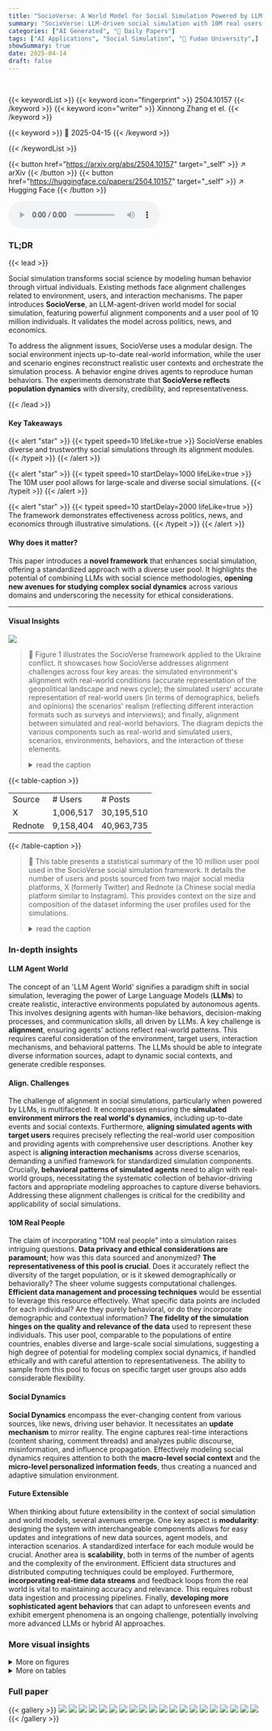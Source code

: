 ```yaml
---
title: "SocioVerse: A World Model for Social Simulation Powered by LLM Agents and A Pool of 10 Million Real-World Users"
summary: "SocioVerse: LLM-driven social simulation with 10M real users, addresses alignment issues for diverse, credible dynamics."
categories: ["AI Generated", "🤗 Daily Papers"]
tags: ["AI Applications", "Social Simulation", "🏢 Fudan University",]
showSummary: true
date: 2025-04-14
draft: false
---
```


<br>

{{< keywordList >}}
{{< keyword icon="fingerprint" >}} 2504.10157 {{< /keyword >}}
{{< keyword icon="writer" >}} Xinnong Zhang et el. {{< /keyword >}}
 
{{< keyword >}} 🤗 2025-04-15 {{< /keyword >}}
 
{{< /keywordList >}}

{{< button href="https://arxiv.org/abs/2504.10157" target="_self" >}}
↗ arXiv
{{< /button >}}
{{< button href="https://huggingface.co/papers/2504.10157" target="_self" >}}
↗ Hugging Face
{{< /button >}}



<audio controls>
    <source src="https://ai-paper-reviewer.com/2504.10157/podcast.wav" type="audio/wav">
    Your browser does not support the audio element.
</audio>


### TL;DR


{{< lead >}}

Social simulation transforms social science by modeling human behavior through virtual individuals. Existing methods face alignment challenges related to environment, users, and interaction mechanisms. The paper introduces **SocioVerse**, an LLM-agent-driven world model for social simulation, featuring powerful alignment components and a user pool of 10 million individuals. It validates the model across politics, news, and economics.



To address the alignment issues, SocioVerse uses a modular design. The social environment injects up-to-date real-world information, while the user and scenario engines reconstruct realistic user contexts and orchestrate the simulation process. A behavior engine drives agents to reproduce human behaviors. The experiments demonstrate that **SocioVerse reflects population dynamics** with diversity, credibility, and representativeness.

{{< /lead >}}


#### Key Takeaways

{{< alert "star" >}}
{{< typeit speed=10 lifeLike=true >}} SocioVerse enables diverse and trustworthy social simulations through its alignment modules. {{< /typeit >}}
{{< /alert >}}

{{< alert "star" >}}
{{< typeit speed=10 startDelay=1000 lifeLike=true >}} The 10M user pool allows for large-scale and diverse social simulations. {{< /typeit >}}
{{< /alert >}}

{{< alert "star" >}}
{{< typeit speed=10 startDelay=2000 lifeLike=true >}} The framework demonstrates effectiveness across politics, news, and economics through illustrative simulations. {{< /typeit >}}
{{< /alert >}}

#### Why does it matter?
This paper introduces a **novel framework** that enhances social simulation, offering a standardized approach with a diverse user pool. It highlights the potential of combining LLMs with social science methodologies, **opening new avenues for studying complex social dynamics** across various domains and underscoring the necessity for ethical considerations.

------
#### Visual Insights



![](https://arxiv.org/html/2504.10157/x1.png)

> 🔼 Figure 1 illustrates the SocioVerse framework applied to the Ukraine conflict.  It showcases how SocioVerse addresses alignment challenges across four key areas: the simulated environment's alignment with real-world conditions (accurate representation of the geopolitical landscape and news cycle); the simulated users' accurate representation of real-world users (in terms of demographics, beliefs and opinions) the scenarios' realism (reflecting different interaction formats such as surveys and interviews); and finally, alignment between simulated and real-world behaviors. The diagram depicts the various components such as real-world and simulated users, scenarios, environments, behaviors, and the interaction of these elements.
> <details>
> <summary>read the caption</summary>
> Figure 1: An illustration of the SocioVerse in the case of Ukraine issue. The alignment challenges are well handled regarding environment, user, scenario, and behavior.
> </details>





{{< table-caption >}}
<table class="ltx_tabular ltx_align_middle" id="S2.T1.2.1">
<tr class="ltx_tr" id="S2.T1.2.1.1">
<td class="ltx_td ltx_align_left ltx_border_tt" id="S2.T1.2.1.1.1">Source</td>
<td class="ltx_td ltx_align_center ltx_border_tt" id="S2.T1.2.1.1.2"># Users</td>
<td class="ltx_td ltx_nopad_r ltx_align_center ltx_border_tt" id="S2.T1.2.1.1.3"># Posts</td>
</tr>
<tr class="ltx_tr" id="S2.T1.2.1.2">
<td class="ltx_td ltx_align_left ltx_border_t" id="S2.T1.2.1.2.1">X</td>
<td class="ltx_td ltx_align_center ltx_border_t" id="S2.T1.2.1.2.2">1,006,517</td>
<td class="ltx_td ltx_nopad_r ltx_align_center ltx_border_t" id="S2.T1.2.1.2.3">30,195,510</td>
</tr>
<tr class="ltx_tr" id="S2.T1.2.1.3">
<td class="ltx_td ltx_align_left ltx_border_bb" id="S2.T1.2.1.3.1">Rednote</td>
<td class="ltx_td ltx_align_center ltx_border_bb" id="S2.T1.2.1.3.2">9,158,404</td>
<td class="ltx_td ltx_nopad_r ltx_align_center ltx_border_bb" id="S2.T1.2.1.3.3">40,963,735</td>
</tr>
</table>{{< /table-caption >}}

> 🔼 This table presents a statistical summary of the 10 million user pool used in the SocioVerse social simulation framework. It details the number of users and posts sourced from two major social media platforms, X (formerly Twitter) and Rednote (a Chinese social media platform similar to Instagram).  This provides context on the size and composition of the dataset informing the user profiles used for the simulations.
> <details>
> <summary>read the caption</summary>
> Table 1: Statistical summary of the 10M user pool.
> </details>





### In-depth insights


#### LLM Agent World
The concept of an 'LLM Agent World' signifies a paradigm shift in social simulation, leveraging the power of Large Language Models (**LLMs**) to create realistic, interactive environments populated by autonomous agents. This involves designing agents with human-like behaviors, decision-making processes, and communication skills, all driven by LLMs. A key challenge is **alignment**, ensuring agents' actions reflect real-world patterns. This requires careful consideration of the environment, target users, interaction mechanisms, and behavioral patterns. The LLMs should be able to integrate diverse information sources, adapt to dynamic social contexts, and generate credible responses.

#### Align. Challenges
The challenge of alignment in social simulations, particularly when powered by LLMs, is multifaceted. It encompasses ensuring the **simulated environment mirrors the real world's dynamics**, including up-to-date events and social contexts. Furthermore, **aligning simulated agents with target users** requires precisely reflecting the real-world user composition and providing agents with comprehensive user descriptions.  Another key aspect is **aligning interaction mechanisms** across diverse scenarios, demanding a unified framework for standardized simulation components. Crucially, **behavioral patterns of simulated agents** need to align with real-world groups, necessitating the systematic collection of behavior-driving factors and appropriate modeling approaches to capture diverse behaviors. Addressing these alignment challenges is critical for the credibility and applicability of social simulations.

#### 10M Real People
The claim of incorporating "10M real people" into a simulation raises intriguing questions. **Data privacy and ethical considerations are paramount**; how was this data sourced and anonymized? **The representativeness of this pool is crucial**. Does it accurately reflect the diversity of the target population, or is it skewed demographically or behaviorally? The sheer volume suggests computational challenges. **Efficient data management and processing techniques** would be essential to leverage this resource effectively. What specific data points are included for each individual? Are they purely behavioral, or do they incorporate demographic and contextual information? **The fidelity of the simulation hinges on the quality and relevance of the data** used to represent these individuals. This user pool, comparable to the populations of entire countries, enables diverse and large-scale social simulations, suggesting a high degree of potential for modeling complex social dynamics, if handled ethically and with careful attention to representativeness. The ability to sample from this pool to focus on specific target user groups also adds considerable flexibility.

#### Social Dynamics
**Social Dynamics** encompass the ever-changing content from various sources, like news, driving user behavior. It necessitates an **update mechanism** to mirror reality. The engine captures real-time interactions (content sharing, comment threads) and analyzes public discourse, misinformation, and influence propagation. Effectively modeling social dynamics requires attention to both the **macro-level social context** and the **micro-level personalized information feeds**, thus creating a nuanced and adaptive simulation environment.

#### Future Extensible
When thinking about future extensibility in the context of social simulation and world models, several avenues emerge. One key aspect is **modularity**: designing the system with interchangeable components allows for easy updates and integrations of new data sources, agent models, and interaction scenarios. A standardized interface for each module would be crucial. Another area is **scalability**, both in terms of the number of agents and the complexity of the environment. Efficient data structures and distributed computing techniques could be employed. Furthermore, **incorporating real-time data streams** and feedback loops from the real world is vital to maintaining accuracy and relevance. This requires robust data ingestion and processing pipelines. Finally, **developing more sophisticated agent behaviors** that can adapt to unforeseen events and exhibit emergent phenomena is an ongoing challenge, potentially involving more advanced LLMs or hybrid AI approaches.


### More visual insights

<details>
<summary>More on figures
</summary>


![](https://arxiv.org/html/2504.10157/x2.png)

> 🔼 The SocioVerse framework consists of four key components: the Social Environment, the User Engine, the Scenario Engine, and the Behavior Engine.  The Social Environment module provides real-time updates from various sources (e.g., news, social media) to keep the simulation context current. The User Engine creates simulated users based on a large pool of 10 million real-world user profiles. The Scenario Engine designs and manages different simulation settings (questionnaires, interviews, social media interactions) to capture diverse scenarios. The Behavior Engine leverages LLMs to generate user behaviors according to the situation, user characteristics, and the broader social environment. A query is submitted to the system, which then uses all four components to generate realistic simulation results.
> <details>
> <summary>read the caption</summary>
> Figure 2: An illustration of SocioVerse framework invovling 4 powerful parts. The social environment provides an updated context for the simulation. During the simulation, the behavior engine takes the simulation setting, user profiles, and social information from the scenario engine, user engine, and social environment, respectively, and generates the results according to the query.
> </details>



![](https://arxiv.org/html/2504.10157/x3.png)

> 🔼 Figure 3 illustrates three distinct applications of the SocioVerse framework across diverse domains. Panel (a) depicts a presidential election prediction, focusing on how SocioVerse simulates voter behavior and predicts election outcomes based on various demographic, geographic, and socio-political factors.  Panel (b) shows the breaking news feedback analysis, where SocioVerse models the public's reactions and opinions towards a significant news event (like the release of ChatGPT) using agents with diverse profiles and exposure to different information sources. The simulation then assesses the accuracy of public sentiment prediction. Finally, panel (c) illustrates the national economic survey, demonstrating SocioVerse's ability to simulate economic patterns and behaviors at a national scale, allowing for economic forecasting and analysis based on income and expenditure data from the surveyed population.
> <details>
> <summary>read the caption</summary>
> Figure 3: Illustration of three scenarios representing (a) presidential election prediction, (b) breaking news feedback, and (c) national economic survey.
> </details>



![](https://arxiv.org/html/2504.10157/x4.png)

> 🔼 Figure 4 presents a comparison of simulated user responses against real-world responses to a survey on public opinion regarding the release of ChatGPT. The radar chart visualizes the average responses across six dimensions: Public Cognition (PC), Perceived Risks (PR), Perceived Benefits (PB), Trust (TR), Fairness (FA), and Public Acceptance (PA). Each dimension is measured using a Likert scale ranging from 1 (totally disagree) to 5 (totally agree). The figure allows for a direct visual comparison of the simulated results and the ground truth data for each model, highlighting areas of agreement and disagreement. This analysis provides insights into the models' ability to accurately capture and reflect real-world public sentiment toward the release of a new technology. 
> <details>
> <summary>read the caption</summary>
> Figure 4: An illustration of the performances of the breaking news feedback simulation, where PC, PR, PB, TR, FA, and PA denote six dimensions from the Likert scale (see §3.2 questionnaire design), with 1-point standing for totally disagree and 5-point for totally agree.
> </details>



![](https://arxiv.org/html/2504.10157/x5.png)

> 🔼 Figure 5 presents a comparison of demographic distributions between two user pools: one sourced from Twitter (X) and the other from Xiaohongshu (Rednote).  The visualization likely uses bar charts or stacked bar charts to show the proportion of users within each demographic category (e.g., age, gender, income level) for both platforms. This comparison is valuable for understanding the differences in user characteristics across the two social media platforms and the implications of using these data for social simulation research.  The varying proportions within demographic categories highlight the diversity within each platform's user base and underscore the need for the SocioVerse framework's ability to handle and represent this diversity when generating social simulations.
> <details>
> <summary>read the caption</summary>
> Figure 5: Demographic distribution on X and Rednote user pool.
> </details>



</details>




<details>
<summary>More on tables
</summary>


{{< table-caption >}}
<table class="ltx_tabular ltx_align_middle" id="S4.T2.2.1">
<tr class="ltx_tr" id="S4.T2.2.1.1">
<td class="ltx_td ltx_align_left ltx_border_tt" id="S4.T2.2.1.1.1" style="padding-top:1pt;padding-bottom:1pt;">Scenario</td>
<td class="ltx_td ltx_align_center ltx_border_tt" id="S4.T2.2.1.1.2" style="padding-top:1pt;padding-bottom:1pt;"># Agents</td>
<td class="ltx_td ltx_align_center ltx_border_tt" id="S4.T2.2.1.1.3" style="padding-top:1pt;padding-bottom:1pt;"># Demographics</td>
<td class="ltx_td ltx_align_center ltx_border_tt" id="S4.T2.2.1.1.4" style="padding-top:1pt;padding-bottom:1pt;">Type</td>
<td class="ltx_td ltx_align_center ltx_border_tt" id="S4.T2.2.1.1.5" style="padding-top:1pt;padding-bottom:1pt;">Sampling</td>
<td class="ltx_td ltx_align_center ltx_border_tt" id="S4.T2.2.1.1.6" style="padding-top:1pt;padding-bottom:1pt;">Source</td>
<td class="ltx_td ltx_align_center ltx_border_tt" id="S4.T2.2.1.1.7" style="padding-top:1pt;padding-bottom:1pt;">Language</td>
<td class="ltx_td ltx_align_center ltx_border_tt" id="S4.T2.2.1.1.8" style="padding-top:1pt;padding-bottom:1pt;"># Questions</td>
<td class="ltx_td ltx_nopad_r ltx_align_center ltx_border_tt" id="S4.T2.2.1.1.9" style="padding-top:1pt;padding-bottom:1pt;">Ground truth</td>
</tr>
<tr class="ltx_tr" id="S4.T2.2.1.2">
<td class="ltx_td ltx_align_left ltx_border_t" id="S4.T2.2.1.2.1" style="padding-top:1pt;padding-bottom:1pt;">PresElectPredict</td>
<td class="ltx_td ltx_align_center ltx_border_t" id="S4.T2.2.1.2.2" style="padding-top:1pt;padding-bottom:1pt;">33,1836</td>
<td class="ltx_td ltx_align_center ltx_border_t" id="S4.T2.2.1.2.3" style="padding-top:1pt;padding-bottom:1pt;">12</td>
<td class="ltx_td ltx_align_center ltx_border_t" id="S4.T2.2.1.2.4" style="padding-top:1pt;padding-bottom:1pt;">label</td>
<td class="ltx_td ltx_align_center ltx_border_t" id="S4.T2.2.1.2.5" style="padding-top:1pt;padding-bottom:1pt;">IPF</td>
<td class="ltx_td ltx_align_center ltx_border_t" id="S4.T2.2.1.2.6" style="padding-top:1pt;padding-bottom:1pt;">X</td>
<td class="ltx_td ltx_align_center ltx_border_t" id="S4.T2.2.1.2.7" style="padding-top:1pt;padding-bottom:1pt;">EN</td>
<td class="ltx_td ltx_align_center ltx_border_t" id="S4.T2.2.1.2.8" style="padding-top:1pt;padding-bottom:1pt;">49</td>
<td class="ltx_td ltx_nopad_r ltx_align_center ltx_border_t" id="S4.T2.2.1.2.9" style="padding-top:1pt;padding-bottom:1pt;">real world</td>
</tr>
<tr class="ltx_tr" id="S4.T2.2.1.3">
<td class="ltx_td ltx_align_left" id="S4.T2.2.1.3.1" style="padding-top:1pt;padding-bottom:1pt;">BreakNewsFeed</td>
<td class="ltx_td ltx_align_center" id="S4.T2.2.1.3.2" style="padding-top:1pt;padding-bottom:1pt;">20,000</td>
<td class="ltx_td ltx_align_center" id="S4.T2.2.1.3.3" style="padding-top:1pt;padding-bottom:1pt;">7</td>
<td class="ltx_td ltx_align_center" id="S4.T2.2.1.3.4" style="padding-top:1pt;padding-bottom:1pt;">label</td>
<td class="ltx_td ltx_align_center" id="S4.T2.2.1.3.5" style="padding-top:1pt;padding-bottom:1pt;">IDS</td>
<td class="ltx_td ltx_align_center" id="S4.T2.2.1.3.6" style="padding-top:1pt;padding-bottom:1pt;">rednote</td>
<td class="ltx_td ltx_align_center" id="S4.T2.2.1.3.7" style="padding-top:1pt;padding-bottom:1pt;">ZH</td>
<td class="ltx_td ltx_align_center" id="S4.T2.2.1.3.8" style="padding-top:1pt;padding-bottom:1pt;">18</td>
<td class="ltx_td ltx_nopad_r ltx_align_center" id="S4.T2.2.1.3.9" style="padding-top:1pt;padding-bottom:1pt;">calculated</td>
</tr>
<tr class="ltx_tr" id="S4.T2.2.1.4">
<td class="ltx_td ltx_align_left ltx_border_bb" id="S4.T2.2.1.4.1" style="padding-top:1pt;padding-bottom:1pt;">NatEconSurvey</td>
<td class="ltx_td ltx_align_center ltx_border_bb" id="S4.T2.2.1.4.2" style="padding-top:1pt;padding-bottom:1pt;">16,000</td>
<td class="ltx_td ltx_align_center ltx_border_bb" id="S4.T2.2.1.4.3" style="padding-top:1pt;padding-bottom:1pt;">9</td>
<td class="ltx_td ltx_align_center ltx_border_bb" id="S4.T2.2.1.4.4" style="padding-top:1pt;padding-bottom:1pt;">label+number</td>
<td class="ltx_td ltx_align_center ltx_border_bb" id="S4.T2.2.1.4.5" style="padding-top:1pt;padding-bottom:1pt;">IDS</td>
<td class="ltx_td ltx_align_center ltx_border_bb" id="S4.T2.2.1.4.6" style="padding-top:1pt;padding-bottom:1pt;">rednote</td>
<td class="ltx_td ltx_align_center ltx_border_bb" id="S4.T2.2.1.4.7" style="padding-top:1pt;padding-bottom:1pt;">ZH</td>
<td class="ltx_td ltx_align_center ltx_border_bb" id="S4.T2.2.1.4.8" style="padding-top:1pt;padding-bottom:1pt;">17</td>
<td class="ltx_td ltx_nopad_r ltx_align_center ltx_border_bb" id="S4.T2.2.1.4.9" style="padding-top:1pt;padding-bottom:1pt;">real world</td>
</tr>
</table>{{< /table-caption >}}
> 🔼 Table 2 details the experimental setup for three social simulation scenarios: Presidential Election Prediction, Breaking News Feedback, and National Economic Survey.  For each scenario, the table shows the number of agents used in the simulation, the number of demographic attributes considered, the type of sampling method employed (either Iterative Proportional Fitting (IPF) or Identical Distribution Sampling (IDS)), the data source used for the user pool, the language of the questions, the total number of questions, and the ground truth method used for comparison.
> <details>
> <summary>read the caption</summary>
> Table 2: Detail settings of three simulation scenarios, where PresElectPredict, BreakNewsFeed, and NatEconSurvey denote three simulations mentioned in the paper, respectively. IPF and IDS denote iterative proportional fitting and identical distribution sampling, see Appendix C.
> </details>

{{< table-caption >}}
<table class="ltx_tabular ltx_align_middle" id="S4.T3.10.10">
<tr class="ltx_tr" id="S4.T3.10.10.11">
<td class="ltx_td ltx_align_left ltx_border_tt" id="S4.T3.10.10.11.1" rowspan="3" style="padding-top:1pt;padding-bottom:1pt;"><span class="ltx_text ltx_font_bold" id="S4.T3.10.10.11.1.1">Model</span></td>
<td class="ltx_td ltx_align_center ltx_border_tt" colspan="4" id="S4.T3.10.10.11.2" style="padding-top:1pt;padding-bottom:1pt;"><span class="ltx_text ltx_font_bold" id="S4.T3.10.10.11.2.1">PresElectPredict</span></td>
<td class="ltx_td ltx_align_center ltx_border_tt" colspan="2" id="S4.T3.10.10.11.3" style="padding-top:1pt;padding-bottom:1pt;"><span class="ltx_text ltx_font_bold" id="S4.T3.10.10.11.3.1">BreakNewsFeed</span></td>
<td class="ltx_td ltx_align_center ltx_border_tt" colspan="4" id="S4.T3.10.10.11.4" style="padding-top:1pt;padding-bottom:1pt;"><span class="ltx_text ltx_font_bold" id="S4.T3.10.10.11.4.1">NatEconSurvey</span></td>
</tr>
<tr class="ltx_tr" id="S4.T3.10.10.12">
<td class="ltx_td ltx_align_center ltx_border_t" colspan="2" id="S4.T3.10.10.12.1" style="padding-top:1pt;padding-bottom:1pt;"><span class="ltx_text ltx_font_italic" id="S4.T3.10.10.12.1.1">Overall</span></td>
<td class="ltx_td ltx_align_center ltx_border_t" colspan="2" id="S4.T3.10.10.12.2" style="padding-top:1pt;padding-bottom:1pt;"><span class="ltx_text ltx_font_italic" id="S4.T3.10.10.12.2.1">Battleground</span></td>
<td class="ltx_td ltx_border_t" id="S4.T3.10.10.12.3" style="padding-top:1pt;padding-bottom:1pt;"></td>
<td class="ltx_td ltx_border_t" id="S4.T3.10.10.12.4" style="padding-top:1pt;padding-bottom:1pt;"></td>
<td class="ltx_td ltx_align_center ltx_border_t" colspan="2" id="S4.T3.10.10.12.5" style="padding-top:1pt;padding-bottom:1pt;"><span class="ltx_text ltx_font_italic" id="S4.T3.10.10.12.5.1">Overall</span></td>
<td class="ltx_td ltx_align_center ltx_border_t" colspan="2" id="S4.T3.10.10.12.6" style="padding-top:1pt;padding-bottom:1pt;"><span class="ltx_text ltx_font_italic" id="S4.T3.10.10.12.6.1">Developed-region</span></td>
</tr>
<tr class="ltx_tr" id="S4.T3.10.10.10">
<td class="ltx_td ltx_align_center" id="S4.T3.1.1.1.1" style="padding-top:1pt;padding-bottom:1pt;">Acc<math alttext="\uparrow" class="ltx_Math" display="inline" id="S4.T3.1.1.1.1.m1.1"><semantics id="S4.T3.1.1.1.1.m1.1a"><mo id="S4.T3.1.1.1.1.m1.1.1" stretchy="false" xref="S4.T3.1.1.1.1.m1.1.1.cmml">↑</mo><annotation-xml encoding="MathML-Content" id="S4.T3.1.1.1.1.m1.1b"><ci id="S4.T3.1.1.1.1.m1.1.1.cmml" xref="S4.T3.1.1.1.1.m1.1.1">↑</ci></annotation-xml><annotation encoding="application/x-tex" id="S4.T3.1.1.1.1.m1.1c">\uparrow</annotation><annotation encoding="application/x-llamapun" id="S4.T3.1.1.1.1.m1.1d">↑</annotation></semantics></math>
</td>
<td class="ltx_td ltx_align_center" id="S4.T3.2.2.2.2" style="padding-top:1pt;padding-bottom:1pt;">RMSE<math alttext="\downarrow" class="ltx_Math" display="inline" id="S4.T3.2.2.2.2.m1.1"><semantics id="S4.T3.2.2.2.2.m1.1a"><mo id="S4.T3.2.2.2.2.m1.1.1" stretchy="false" xref="S4.T3.2.2.2.2.m1.1.1.cmml">↓</mo><annotation-xml encoding="MathML-Content" id="S4.T3.2.2.2.2.m1.1b"><ci id="S4.T3.2.2.2.2.m1.1.1.cmml" xref="S4.T3.2.2.2.2.m1.1.1">↓</ci></annotation-xml><annotation encoding="application/x-tex" id="S4.T3.2.2.2.2.m1.1c">\downarrow</annotation><annotation encoding="application/x-llamapun" id="S4.T3.2.2.2.2.m1.1d">↓</annotation></semantics></math>
</td>
<td class="ltx_td ltx_align_center" id="S4.T3.3.3.3.3" style="padding-top:1pt;padding-bottom:1pt;">Acc<math alttext="\uparrow" class="ltx_Math" display="inline" id="S4.T3.3.3.3.3.m1.1"><semantics id="S4.T3.3.3.3.3.m1.1a"><mo id="S4.T3.3.3.3.3.m1.1.1" stretchy="false" xref="S4.T3.3.3.3.3.m1.1.1.cmml">↑</mo><annotation-xml encoding="MathML-Content" id="S4.T3.3.3.3.3.m1.1b"><ci id="S4.T3.3.3.3.3.m1.1.1.cmml" xref="S4.T3.3.3.3.3.m1.1.1">↑</ci></annotation-xml><annotation encoding="application/x-tex" id="S4.T3.3.3.3.3.m1.1c">\uparrow</annotation><annotation encoding="application/x-llamapun" id="S4.T3.3.3.3.3.m1.1d">↑</annotation></semantics></math>
</td>
<td class="ltx_td ltx_align_center" id="S4.T3.4.4.4.4" style="padding-top:1pt;padding-bottom:1pt;">RMSE<math alttext="\downarrow" class="ltx_Math" display="inline" id="S4.T3.4.4.4.4.m1.1"><semantics id="S4.T3.4.4.4.4.m1.1a"><mo id="S4.T3.4.4.4.4.m1.1.1" stretchy="false" xref="S4.T3.4.4.4.4.m1.1.1.cmml">↓</mo><annotation-xml encoding="MathML-Content" id="S4.T3.4.4.4.4.m1.1b"><ci id="S4.T3.4.4.4.4.m1.1.1.cmml" xref="S4.T3.4.4.4.4.m1.1.1">↓</ci></annotation-xml><annotation encoding="application/x-tex" id="S4.T3.4.4.4.4.m1.1c">\downarrow</annotation><annotation encoding="application/x-llamapun" id="S4.T3.4.4.4.4.m1.1d">↓</annotation></semantics></math>
</td>
<td class="ltx_td ltx_align_center" id="S4.T3.5.5.5.5" style="padding-top:1pt;padding-bottom:1pt;">KL-Div<math alttext="\downarrow" class="ltx_Math" display="inline" id="S4.T3.5.5.5.5.m1.1"><semantics id="S4.T3.5.5.5.5.m1.1a"><mo id="S4.T3.5.5.5.5.m1.1.1" stretchy="false" xref="S4.T3.5.5.5.5.m1.1.1.cmml">↓</mo><annotation-xml encoding="MathML-Content" id="S4.T3.5.5.5.5.m1.1b"><ci id="S4.T3.5.5.5.5.m1.1.1.cmml" xref="S4.T3.5.5.5.5.m1.1.1">↓</ci></annotation-xml><annotation encoding="application/x-tex" id="S4.T3.5.5.5.5.m1.1c">\downarrow</annotation><annotation encoding="application/x-llamapun" id="S4.T3.5.5.5.5.m1.1d">↓</annotation></semantics></math>
</td>
<td class="ltx_td ltx_align_center" id="S4.T3.6.6.6.6" style="padding-top:1pt;padding-bottom:1pt;">RMSE<math alttext="\downarrow" class="ltx_Math" display="inline" id="S4.T3.6.6.6.6.m1.1"><semantics id="S4.T3.6.6.6.6.m1.1a"><mo id="S4.T3.6.6.6.6.m1.1.1" stretchy="false" xref="S4.T3.6.6.6.6.m1.1.1.cmml">↓</mo><annotation-xml encoding="MathML-Content" id="S4.T3.6.6.6.6.m1.1b"><ci id="S4.T3.6.6.6.6.m1.1.1.cmml" xref="S4.T3.6.6.6.6.m1.1.1">↓</ci></annotation-xml><annotation encoding="application/x-tex" id="S4.T3.6.6.6.6.m1.1c">\downarrow</annotation><annotation encoding="application/x-llamapun" id="S4.T3.6.6.6.6.m1.1d">↓</annotation></semantics></math>
</td>
<td class="ltx_td ltx_align_center" id="S4.T3.7.7.7.7" style="padding-top:1pt;padding-bottom:1pt;">KL-Div<math alttext="\downarrow" class="ltx_Math" display="inline" id="S4.T3.7.7.7.7.m1.1"><semantics id="S4.T3.7.7.7.7.m1.1a"><mo id="S4.T3.7.7.7.7.m1.1.1" stretchy="false" xref="S4.T3.7.7.7.7.m1.1.1.cmml">↓</mo><annotation-xml encoding="MathML-Content" id="S4.T3.7.7.7.7.m1.1b"><ci id="S4.T3.7.7.7.7.m1.1.1.cmml" xref="S4.T3.7.7.7.7.m1.1.1">↓</ci></annotation-xml><annotation encoding="application/x-tex" id="S4.T3.7.7.7.7.m1.1c">\downarrow</annotation><annotation encoding="application/x-llamapun" id="S4.T3.7.7.7.7.m1.1d">↓</annotation></semantics></math>
</td>
<td class="ltx_td ltx_align_center" id="S4.T3.8.8.8.8" style="padding-top:1pt;padding-bottom:1pt;">RMSE<math alttext="\downarrow" class="ltx_Math" display="inline" id="S4.T3.8.8.8.8.m1.1"><semantics id="S4.T3.8.8.8.8.m1.1a"><mo id="S4.T3.8.8.8.8.m1.1.1" stretchy="false" xref="S4.T3.8.8.8.8.m1.1.1.cmml">↓</mo><annotation-xml encoding="MathML-Content" id="S4.T3.8.8.8.8.m1.1b"><ci id="S4.T3.8.8.8.8.m1.1.1.cmml" xref="S4.T3.8.8.8.8.m1.1.1">↓</ci></annotation-xml><annotation encoding="application/x-tex" id="S4.T3.8.8.8.8.m1.1c">\downarrow</annotation><annotation encoding="application/x-llamapun" id="S4.T3.8.8.8.8.m1.1d">↓</annotation></semantics></math>
</td>
<td class="ltx_td ltx_align_center" id="S4.T3.9.9.9.9" style="padding-top:1pt;padding-bottom:1pt;">KL-Div<math alttext="\downarrow" class="ltx_Math" display="inline" id="S4.T3.9.9.9.9.m1.1"><semantics id="S4.T3.9.9.9.9.m1.1a"><mo id="S4.T3.9.9.9.9.m1.1.1" stretchy="false" xref="S4.T3.9.9.9.9.m1.1.1.cmml">↓</mo><annotation-xml encoding="MathML-Content" id="S4.T3.9.9.9.9.m1.1b"><ci id="S4.T3.9.9.9.9.m1.1.1.cmml" xref="S4.T3.9.9.9.9.m1.1.1">↓</ci></annotation-xml><annotation encoding="application/x-tex" id="S4.T3.9.9.9.9.m1.1c">\downarrow</annotation><annotation encoding="application/x-llamapun" id="S4.T3.9.9.9.9.m1.1d">↓</annotation></semantics></math>
</td>
<td class="ltx_td ltx_nopad_r ltx_align_center" id="S4.T3.10.10.10.10" style="padding-top:1pt;padding-bottom:1pt;">RMSE<math alttext="\downarrow" class="ltx_Math" display="inline" id="S4.T3.10.10.10.10.m1.1"><semantics id="S4.T3.10.10.10.10.m1.1a"><mo id="S4.T3.10.10.10.10.m1.1.1" stretchy="false" xref="S4.T3.10.10.10.10.m1.1.1.cmml">↓</mo><annotation-xml encoding="MathML-Content" id="S4.T3.10.10.10.10.m1.1b"><ci id="S4.T3.10.10.10.10.m1.1.1.cmml" xref="S4.T3.10.10.10.10.m1.1.1">↓</ci></annotation-xml><annotation encoding="application/x-tex" id="S4.T3.10.10.10.10.m1.1c">\downarrow</annotation><annotation encoding="application/x-llamapun" id="S4.T3.10.10.10.10.m1.1d">↓</annotation></semantics></math>
</td>
</tr>
<tr class="ltx_tr" id="S4.T3.10.10.13">
<td class="ltx_td ltx_align_left ltx_border_t" id="S4.T3.10.10.13.1" style="padding-top:1pt;padding-bottom:1pt;">Llama3-70b</td>
<td class="ltx_td ltx_align_center ltx_border_t" id="S4.T3.10.10.13.2" style="padding-top:1pt;padding-bottom:1pt;">0.843</td>
<td class="ltx_td ltx_align_center ltx_border_t" id="S4.T3.10.10.13.3" style="padding-top:1pt;padding-bottom:1pt;">0.064</td>
<td class="ltx_td ltx_align_center ltx_border_t" id="S4.T3.10.10.13.4" style="padding-top:1pt;padding-bottom:1pt;">0.733</td>
<td class="ltx_td ltx_align_center ltx_border_t" id="S4.T3.10.10.13.5" style="padding-top:1pt;padding-bottom:1pt;">0.045</td>
<td class="ltx_td ltx_align_center ltx_border_t" id="S4.T3.10.10.13.6" style="padding-top:1pt;padding-bottom:1pt;">0.668</td>
<td class="ltx_td ltx_align_center ltx_border_t" id="S4.T3.10.10.13.7" style="padding-top:1pt;padding-bottom:1pt;">0.199</td>
<td class="ltx_td ltx_align_center ltx_border_t" id="S4.T3.10.10.13.8" style="padding-top:1pt;padding-bottom:1pt;"><span class="ltx_text ltx_font_bold" id="S4.T3.10.10.13.8.1">0.016</span></td>
<td class="ltx_td ltx_align_center ltx_border_t" id="S4.T3.10.10.13.9" style="padding-top:1pt;padding-bottom:1pt;"><span class="ltx_text ltx_font_bold" id="S4.T3.10.10.13.9.1">0.026</span></td>
<td class="ltx_td ltx_align_center ltx_border_t" id="S4.T3.10.10.13.10" style="padding-top:1pt;padding-bottom:1pt;"><span class="ltx_text ltx_font_bold" id="S4.T3.10.10.13.10.1">0.013</span></td>
<td class="ltx_td ltx_nopad_r ltx_align_center ltx_border_t" id="S4.T3.10.10.13.11" style="padding-top:1pt;padding-bottom:1pt;"><span class="ltx_text ltx_font_bold" id="S4.T3.10.10.13.11.1">0.025</span></td>
</tr>
<tr class="ltx_tr" id="S4.T3.10.10.14">
<td class="ltx_td ltx_align_left" id="S4.T3.10.10.14.1" style="padding-top:1pt;padding-bottom:1pt;">Qwen2.5-72b</td>
<td class="ltx_td ltx_align_center" id="S4.T3.10.10.14.2" style="padding-top:1pt;padding-bottom:1pt;"><span class="ltx_text ltx_font_bold" id="S4.T3.10.10.14.2.1">0.922</span></td>
<td class="ltx_td ltx_align_center" id="S4.T3.10.10.14.3" style="padding-top:1pt;padding-bottom:1pt;"><span class="ltx_text ltx_font_bold" id="S4.T3.10.10.14.3.1">0.037</span></td>
<td class="ltx_td ltx_align_center" id="S4.T3.10.10.14.4" style="padding-top:1pt;padding-bottom:1pt;">0.800</td>
<td class="ltx_td ltx_align_center" id="S4.T3.10.10.14.5" style="padding-top:1pt;padding-bottom:1pt;"><span class="ltx_text ltx_font_bold" id="S4.T3.10.10.14.5.1">0.031</span></td>
<td class="ltx_td ltx_align_center" id="S4.T3.10.10.14.6" style="padding-top:1pt;padding-bottom:1pt;"><span class="ltx_text ltx_font_bold" id="S4.T3.10.10.14.6.1">0.113</span></td>
<td class="ltx_td ltx_align_center" id="S4.T3.10.10.14.7" style="padding-top:1pt;padding-bottom:1pt;">0.059</td>
<td class="ltx_td ltx_align_center" id="S4.T3.10.10.14.8" style="padding-top:1pt;padding-bottom:1pt;">0.066</td>
<td class="ltx_td ltx_align_center" id="S4.T3.10.10.14.9" style="padding-top:1pt;padding-bottom:1pt;">0.048</td>
<td class="ltx_td ltx_align_center" id="S4.T3.10.10.14.10" style="padding-top:1pt;padding-bottom:1pt;">0.043</td>
<td class="ltx_td ltx_nopad_r ltx_align_center" id="S4.T3.10.10.14.11" style="padding-top:1pt;padding-bottom:1pt;">0.039</td>
</tr>
<tr class="ltx_tr" id="S4.T3.10.10.15">
<td class="ltx_td ltx_align_left" id="S4.T3.10.10.15.1" style="padding-top:1pt;padding-bottom:1pt;">DeepSeek-R1-671b</td>
<td class="ltx_td ltx_align_center" id="S4.T3.10.10.15.2" style="padding-top:1pt;padding-bottom:1pt;">\</td>
<td class="ltx_td ltx_align_center" id="S4.T3.10.10.15.3" style="padding-top:1pt;padding-bottom:1pt;">\</td>
<td class="ltx_td ltx_align_center" id="S4.T3.10.10.15.4" style="padding-top:1pt;padding-bottom:1pt;">0.670</td>
<td class="ltx_td ltx_align_center" id="S4.T3.10.10.15.5" style="padding-top:1pt;padding-bottom:1pt;">0.065</td>
<td class="ltx_td ltx_align_center" id="S4.T3.10.10.15.6" style="padding-top:1pt;padding-bottom:1pt;">0.383</td>
<td class="ltx_td ltx_align_center" id="S4.T3.10.10.15.7" style="padding-top:1pt;padding-bottom:1pt;">0.082</td>
<td class="ltx_td ltx_align_center" id="S4.T3.10.10.15.8" style="padding-top:1pt;padding-bottom:1pt;">0.059</td>
<td class="ltx_td ltx_align_center" id="S4.T3.10.10.15.9" style="padding-top:1pt;padding-bottom:1pt;">0.045</td>
<td class="ltx_td ltx_align_center" id="S4.T3.10.10.15.10" style="padding-top:1pt;padding-bottom:1pt;">0.045</td>
<td class="ltx_td ltx_nopad_r ltx_align_center" id="S4.T3.10.10.15.11" style="padding-top:1pt;padding-bottom:1pt;">0.036</td>
</tr>
<tr class="ltx_tr" id="S4.T3.10.10.16">
<td class="ltx_td ltx_align_left" id="S4.T3.10.10.16.1" style="padding-top:1pt;padding-bottom:1pt;">DeepSeek-V3</td>
<td class="ltx_td ltx_align_center" id="S4.T3.10.10.16.2" style="padding-top:1pt;padding-bottom:1pt;"><span class="ltx_text ltx_font_bold" id="S4.T3.10.10.16.2.1">0.922</span></td>
<td class="ltx_td ltx_align_center" id="S4.T3.10.10.16.3" style="padding-top:1pt;padding-bottom:1pt;">0.046</td>
<td class="ltx_td ltx_align_center" id="S4.T3.10.10.16.4" style="padding-top:1pt;padding-bottom:1pt;"><span class="ltx_text ltx_font_bold" id="S4.T3.10.10.16.4.1">0.867</span></td>
<td class="ltx_td ltx_align_center" id="S4.T3.10.10.16.5" style="padding-top:1pt;padding-bottom:1pt;">0.041</td>
<td class="ltx_td ltx_align_center" id="S4.T3.10.10.16.6" style="padding-top:1pt;padding-bottom:1pt;">0.263</td>
<td class="ltx_td ltx_align_center" id="S4.T3.10.10.16.7" style="padding-top:1pt;padding-bottom:1pt;">0.072</td>
<td class="ltx_td ltx_align_center" id="S4.T3.10.10.16.8" style="padding-top:1pt;padding-bottom:1pt;">0.035</td>
<td class="ltx_td ltx_align_center" id="S4.T3.10.10.16.9" style="padding-top:1pt;padding-bottom:1pt;">0.036</td>
<td class="ltx_td ltx_align_center" id="S4.T3.10.10.16.10" style="padding-top:1pt;padding-bottom:1pt;">0.023</td>
<td class="ltx_td ltx_nopad_r ltx_align_center" id="S4.T3.10.10.16.11" style="padding-top:1pt;padding-bottom:1pt;">0.030</td>
</tr>
<tr class="ltx_tr" id="S4.T3.10.10.17">
<td class="ltx_td ltx_align_left" id="S4.T3.10.10.17.1" style="padding-top:1pt;padding-bottom:1pt;">GPT-4o-mini</td>
<td class="ltx_td ltx_align_center" id="S4.T3.10.10.17.2" style="padding-top:1pt;padding-bottom:1pt;">\</td>
<td class="ltx_td ltx_align_center" id="S4.T3.10.10.17.3" style="padding-top:1pt;padding-bottom:1pt;">\</td>
<td class="ltx_td ltx_align_center" id="S4.T3.10.10.17.4" style="padding-top:1pt;padding-bottom:1pt;">0.800</td>
<td class="ltx_td ltx_align_center" id="S4.T3.10.10.17.5" style="padding-top:1pt;padding-bottom:1pt;">0.039</td>
<td class="ltx_td ltx_align_center" id="S4.T3.10.10.17.6" style="padding-top:1pt;padding-bottom:1pt;">0.195</td>
<td class="ltx_td ltx_align_center" id="S4.T3.10.10.17.7" style="padding-top:1pt;padding-bottom:1pt;">0.114</td>
<td class="ltx_td ltx_align_center" id="S4.T3.10.10.17.8" style="padding-top:1pt;padding-bottom:1pt;">0.046</td>
<td class="ltx_td ltx_align_center" id="S4.T3.10.10.17.9" style="padding-top:1pt;padding-bottom:1pt;">0.045</td>
<td class="ltx_td ltx_align_center" id="S4.T3.10.10.17.10" style="padding-top:1pt;padding-bottom:1pt;">0.030</td>
<td class="ltx_td ltx_nopad_r ltx_align_center" id="S4.T3.10.10.17.11" style="padding-top:1pt;padding-bottom:1pt;">0.036</td>
</tr>
<tr class="ltx_tr" id="S4.T3.10.10.18">
<td class="ltx_td ltx_align_left ltx_border_bb" id="S4.T3.10.10.18.1" style="padding-top:1pt;padding-bottom:1pt;">GPT-4o</td>
<td class="ltx_td ltx_align_center ltx_border_bb" id="S4.T3.10.10.18.2" style="padding-top:1pt;padding-bottom:1pt;">\</td>
<td class="ltx_td ltx_align_center ltx_border_bb" id="S4.T3.10.10.18.3" style="padding-top:1pt;padding-bottom:1pt;">\</td>
<td class="ltx_td ltx_align_center ltx_border_bb" id="S4.T3.10.10.18.4" style="padding-top:1pt;padding-bottom:1pt;">\</td>
<td class="ltx_td ltx_align_center ltx_border_bb" id="S4.T3.10.10.18.5" style="padding-top:1pt;padding-bottom:1pt;">\</td>
<td class="ltx_td ltx_align_center ltx_border_bb" id="S4.T3.10.10.18.6" style="padding-top:1pt;padding-bottom:1pt;">0.196</td>
<td class="ltx_td ltx_align_center ltx_border_bb" id="S4.T3.10.10.18.7" style="padding-top:1pt;padding-bottom:1pt;"><span class="ltx_text ltx_font_bold" id="S4.T3.10.10.18.7.1">0.055</span></td>
<td class="ltx_td ltx_align_center ltx_border_bb" id="S4.T3.10.10.18.8" style="padding-top:1pt;padding-bottom:1pt;">0.062</td>
<td class="ltx_td ltx_align_center ltx_border_bb" id="S4.T3.10.10.18.9" style="padding-top:1pt;padding-bottom:1pt;">0.051</td>
<td class="ltx_td ltx_align_center ltx_border_bb" id="S4.T3.10.10.18.10" style="padding-top:1pt;padding-bottom:1pt;">0.036</td>
<td class="ltx_td ltx_nopad_r ltx_align_center ltx_border_bb" id="S4.T3.10.10.18.11" style="padding-top:1pt;padding-bottom:1pt;">0.038</td>
</tr>
</table>{{< /table-caption >}}
> 🔼 This table presents the overall performance of three different social simulation scenarios conducted using the SocioVerse framework: US Presidential Election Prediction, Breaking News Feedback, and National Economic Survey of China.  For each scenario, the table shows the accuracy (Acc) and root mean squared error (RMSE) of different large language models (LLMs).  To provide more granular insights, the table also includes results for subsets of the data: 'Battleground' states for the US election (representing states with highly contested results) and 'Developed Region' for the China economic survey (representing the top 10 most economically developed regions in China).  Lower RMSE values indicate better model performance, while higher Acc values suggest greater accuracy in matching simulated results to real-world outcomes.  The table allows for comparison of the effectiveness of different LLMs in predicting social behavior across varied contexts.
> <details>
> <summary>read the caption</summary>
> Table 3: Overall results of the three scenarios, where subset Battleground indicates battleground states in the U.S. in the presidential election and subset Developed-Region indicates top-10 developed regions in China in terms of GDP.
> </details>

{{< table-caption >}}
<table class="ltx_tabular ltx_align_middle" id="S4.T4.2.2">
<tr class="ltx_tr" id="S4.T4.2.2.2">
<td class="ltx_td ltx_align_left ltx_border_tt" id="S4.T4.2.2.2.3" style="padding-top:1pt;padding-bottom:1pt;"><span class="ltx_text ltx_font_bold" id="S4.T4.2.2.2.3.1">Model</span></td>
<td class="ltx_td ltx_align_center ltx_border_tt" id="S4.T4.1.1.1.1" style="padding-top:1pt;padding-bottom:1pt;"><span class="ltx_text ltx_font_bold" id="S4.T4.1.1.1.1.1">Acc<math alttext="\uparrow" class="ltx_Math" display="inline" id="S4.T4.1.1.1.1.1.m1.1"><semantics id="S4.T4.1.1.1.1.1.m1.1a"><mo id="S4.T4.1.1.1.1.1.m1.1.1" stretchy="false" xref="S4.T4.1.1.1.1.1.m1.1.1.cmml">↑</mo><annotation-xml encoding="MathML-Content" id="S4.T4.1.1.1.1.1.m1.1b"><ci id="S4.T4.1.1.1.1.1.m1.1.1.cmml" xref="S4.T4.1.1.1.1.1.m1.1.1">↑</ci></annotation-xml><annotation encoding="application/x-tex" id="S4.T4.1.1.1.1.1.m1.1c">\uparrow</annotation><annotation encoding="application/x-llamapun" id="S4.T4.1.1.1.1.1.m1.1d">↑</annotation></semantics></math></span></td>
<td class="ltx_td ltx_nopad_r ltx_align_center ltx_border_tt" id="S4.T4.2.2.2.2" style="padding-top:1pt;padding-bottom:1pt;"><span class="ltx_text ltx_font_bold" id="S4.T4.2.2.2.2.1">RMSE<math alttext="\downarrow" class="ltx_Math" display="inline" id="S4.T4.2.2.2.2.1.m1.1"><semantics id="S4.T4.2.2.2.2.1.m1.1a"><mo id="S4.T4.2.2.2.2.1.m1.1.1" stretchy="false" xref="S4.T4.2.2.2.2.1.m1.1.1.cmml">↓</mo><annotation-xml encoding="MathML-Content" id="S4.T4.2.2.2.2.1.m1.1b"><ci id="S4.T4.2.2.2.2.1.m1.1.1.cmml" xref="S4.T4.2.2.2.2.1.m1.1.1">↓</ci></annotation-xml><annotation encoding="application/x-tex" id="S4.T4.2.2.2.2.1.m1.1c">\downarrow</annotation><annotation encoding="application/x-llamapun" id="S4.T4.2.2.2.2.1.m1.1d">↓</annotation></semantics></math></span></td>
</tr>
<tr class="ltx_tr" id="S4.T4.2.2.3">
<td class="ltx_td ltx_align_left ltx_border_t" id="S4.T4.2.2.3.1" style="padding-top:1pt;padding-bottom:1pt;">Llama3-70b</td>
<td class="ltx_td ltx_align_center ltx_border_t" id="S4.T4.2.2.3.2" style="padding-top:1pt;padding-bottom:1pt;"><span class="ltx_text ltx_font_bold" id="S4.T4.2.2.3.2.1">0.733</span></td>
<td class="ltx_td ltx_nopad_r ltx_align_center ltx_border_t" id="S4.T4.2.2.3.3" style="padding-top:1pt;padding-bottom:1pt;"><span class="ltx_text ltx_font_bold" id="S4.T4.2.2.3.3.1">0.045</span></td>
</tr>
<tr class="ltx_tr" id="S4.T4.2.2.4">
<td class="ltx_td ltx_align_left" id="S4.T4.2.2.4.1" style="padding-top:1pt;padding-bottom:1pt;">- w/o Knowledge</td>
<td class="ltx_td ltx_align_center" id="S4.T4.2.2.4.2" style="padding-top:1pt;padding-bottom:1pt;">0.533</td>
<td class="ltx_td ltx_nopad_r ltx_align_center" id="S4.T4.2.2.4.3" style="padding-top:1pt;padding-bottom:1pt;">0.051</td>
</tr>
<tr class="ltx_tr" id="S4.T4.2.2.5">
<td class="ltx_td ltx_align_left" id="S4.T4.2.2.5.1" style="padding-top:1pt;padding-bottom:1pt;">- w/o Knowledge &amp; Piror Distribution</td>
<td class="ltx_td ltx_align_center" id="S4.T4.2.2.5.2" style="padding-top:1pt;padding-bottom:1pt;">0.600</td>
<td class="ltx_td ltx_nopad_r ltx_align_center" id="S4.T4.2.2.5.3" style="padding-top:1pt;padding-bottom:1pt;">0.386</td>
</tr>
<tr class="ltx_tr" id="S4.T4.2.2.6">
<td class="ltx_td ltx_align_left ltx_border_t" id="S4.T4.2.2.6.1" style="padding-top:1pt;padding-bottom:1pt;">Qwen2.5-72b</td>
<td class="ltx_td ltx_align_center ltx_border_t" id="S4.T4.2.2.6.2" style="padding-top:1pt;padding-bottom:1pt;"><span class="ltx_text ltx_font_bold" id="S4.T4.2.2.6.2.1">0.800</span></td>
<td class="ltx_td ltx_nopad_r ltx_align_center ltx_border_t" id="S4.T4.2.2.6.3" style="padding-top:1pt;padding-bottom:1pt;"><span class="ltx_text ltx_font_bold" id="S4.T4.2.2.6.3.1">0.031</span></td>
</tr>
<tr class="ltx_tr" id="S4.T4.2.2.7">
<td class="ltx_td ltx_align_left" id="S4.T4.2.2.7.1" style="padding-top:1pt;padding-bottom:1pt;">- w/o Knowledge</td>
<td class="ltx_td ltx_align_center" id="S4.T4.2.2.7.2" style="padding-top:1pt;padding-bottom:1pt;"><span class="ltx_text ltx_font_bold" id="S4.T4.2.2.7.2.1">0.800</span></td>
<td class="ltx_td ltx_nopad_r ltx_align_center" id="S4.T4.2.2.7.3" style="padding-top:1pt;padding-bottom:1pt;">0.033</td>
</tr>
<tr class="ltx_tr" id="S4.T4.2.2.8">
<td class="ltx_td ltx_align_left" id="S4.T4.2.2.8.1" style="padding-top:1pt;padding-bottom:1pt;">- w/o Knowledge &amp; Piror Distribution</td>
<td class="ltx_td ltx_align_center" id="S4.T4.2.2.8.2" style="padding-top:1pt;padding-bottom:1pt;">0.600</td>
<td class="ltx_td ltx_nopad_r ltx_align_center" id="S4.T4.2.2.8.3" style="padding-top:1pt;padding-bottom:1pt;">0.370</td>
</tr>
<tr class="ltx_tr" id="S4.T4.2.2.9">
<td class="ltx_td ltx_align_left ltx_border_t" id="S4.T4.2.2.9.1" style="padding-top:1pt;padding-bottom:1pt;">GPT-4o-mini</td>
<td class="ltx_td ltx_align_center ltx_border_t" id="S4.T4.2.2.9.2" style="padding-top:1pt;padding-bottom:1pt;"><span class="ltx_text ltx_font_bold" id="S4.T4.2.2.9.2.1">0.800</span></td>
<td class="ltx_td ltx_nopad_r ltx_align_center ltx_border_t" id="S4.T4.2.2.9.3" style="padding-top:1pt;padding-bottom:1pt;"><span class="ltx_text ltx_font_bold" id="S4.T4.2.2.9.3.1">0.039</span></td>
</tr>
<tr class="ltx_tr" id="S4.T4.2.2.10">
<td class="ltx_td ltx_align_left" id="S4.T4.2.2.10.1" style="padding-top:1pt;padding-bottom:1pt;">- w/o Knowledge</td>
<td class="ltx_td ltx_align_center" id="S4.T4.2.2.10.2" style="padding-top:1pt;padding-bottom:1pt;"><span class="ltx_text ltx_font_bold" id="S4.T4.2.2.10.2.1">0.800</span></td>
<td class="ltx_td ltx_nopad_r ltx_align_center" id="S4.T4.2.2.10.3" style="padding-top:1pt;padding-bottom:1pt;">0.052</td>
</tr>
<tr class="ltx_tr" id="S4.T4.2.2.11">
<td class="ltx_td ltx_align_left ltx_border_bb" id="S4.T4.2.2.11.1" style="padding-top:1pt;padding-bottom:1pt;">- w/o Knowledge &amp; Piror Distribution</td>
<td class="ltx_td ltx_align_center ltx_border_bb" id="S4.T4.2.2.11.2" style="padding-top:1pt;padding-bottom:1pt;">0.667</td>
<td class="ltx_td ltx_nopad_r ltx_align_center ltx_border_bb" id="S4.T4.2.2.11.3" style="padding-top:1pt;padding-bottom:1pt;">0.323</td>
</tr>
</table>{{< /table-caption >}}
> 🔼 This table presents the ablation study results for the presidential election prediction simulation within the SocioVerse framework.  It shows the impact of removing real-world user knowledge and/or using a random demographic distribution instead of the learned prior distribution on the accuracy (Acc) and root mean squared error (RMSE) of the model's predictions. By comparing the results with and without these components, the study quantifies their contribution to the model's performance.
> <details>
> <summary>read the caption</summary>
> Table 4: Ablation experiment results on the presidential election prediction simulation, where -w/o Knowledge denotes without real-world user knowledge and -w/o Piror Distribution denotes using random demographics distribution.
> </details>

{{< table-caption >}}
<table class="ltx_tabular ltx_align_middle" id="S4.T5.2.1">
<tr class="ltx_tr" id="S4.T5.2.1.1">
<td class="ltx_td ltx_align_left ltx_border_tt" id="S4.T5.2.1.1.1" style="padding-top:1pt;padding-bottom:1pt;"><span class="ltx_text ltx_font_bold" id="S4.T5.2.1.1.1.1">Item</span></td>
<td class="ltx_td ltx_align_center ltx_border_tt" id="S4.T5.2.1.1.2" style="padding-top:1pt;padding-bottom:1pt;"><span class="ltx_text ltx_font_bold" id="S4.T5.2.1.1.2.1">Llama3-70b</span></td>
<td class="ltx_td ltx_align_center ltx_border_tt" id="S4.T5.2.1.1.3" style="padding-top:1pt;padding-bottom:1pt;"><span class="ltx_text ltx_font_bold" id="S4.T5.2.1.1.3.1">Qwen2.5-72b</span></td>
<td class="ltx_td ltx_align_center ltx_border_tt" id="S4.T5.2.1.1.4" style="padding-top:1pt;padding-bottom:1pt;"><span class="ltx_text ltx_font_bold" id="S4.T5.2.1.1.4.1">GPT-4o-mini</span></td>
<td class="ltx_td ltx_align_center ltx_border_tt" id="S4.T5.2.1.1.5" style="padding-top:1pt;padding-bottom:1pt;"><span class="ltx_text ltx_font_bold" id="S4.T5.2.1.1.5.1">GPT-4o</span></td>
<td class="ltx_td ltx_nopad_r ltx_align_center ltx_border_tt" id="S4.T5.2.1.1.6" style="padding-top:1pt;padding-bottom:1pt;"><span class="ltx_text ltx_font_bold" id="S4.T5.2.1.1.6.1">DeepSeek-R1</span></td>
</tr>
<tr class="ltx_tr" id="S4.T5.2.1.2">
<td class="ltx_td ltx_align_left ltx_border_t" id="S4.T5.2.1.2.1" style="padding-top:1pt;padding-bottom:1pt;">Daily</td>
<td class="ltx_td ltx_align_center ltx_border_t" id="S4.T5.2.1.2.2" style="padding-top:1pt;padding-bottom:1pt;"><span class="ltx_text ltx_font_bold" id="S4.T5.2.1.2.2.1">0.007</span></td>
<td class="ltx_td ltx_align_center ltx_border_t" id="S4.T5.2.1.2.3" style="padding-top:1pt;padding-bottom:1pt;">
<span class="ltx_ERROR undefined" id="S4.T5.2.1.2.3.1">\ul</span>0.009</td>
<td class="ltx_td ltx_align_center ltx_border_t" id="S4.T5.2.1.2.4" style="padding-top:1pt;padding-bottom:1pt;"><span class="ltx_text ltx_font_bold" id="S4.T5.2.1.2.4.1">0.006</span></td>
<td class="ltx_td ltx_align_center ltx_border_t" id="S4.T5.2.1.2.5" style="padding-top:1pt;padding-bottom:1pt;">
<span class="ltx_ERROR undefined" id="S4.T5.2.1.2.5.1">\ul</span>0.010</td>
<td class="ltx_td ltx_nopad_r ltx_align_center ltx_border_t" id="S4.T5.2.1.2.6" style="padding-top:1pt;padding-bottom:1pt;"><span class="ltx_text ltx_font_bold" id="S4.T5.2.1.2.6.1">0.009</span></td>
</tr>
<tr class="ltx_tr" id="S4.T5.2.1.3">
<td class="ltx_td ltx_align_left" id="S4.T5.2.1.3.1" style="padding-top:1pt;padding-bottom:1pt;">Clothing</td>
<td class="ltx_td ltx_align_center" id="S4.T5.2.1.3.2" style="padding-top:1pt;padding-bottom:1pt;">0.012</td>
<td class="ltx_td ltx_align_center" id="S4.T5.2.1.3.3" style="padding-top:1pt;padding-bottom:1pt;">0.015</td>
<td class="ltx_td ltx_align_center" id="S4.T5.2.1.3.4" style="padding-top:1pt;padding-bottom:1pt;">0.019</td>
<td class="ltx_td ltx_align_center" id="S4.T5.2.1.3.5" style="padding-top:1pt;padding-bottom:1pt;">0.015</td>
<td class="ltx_td ltx_nopad_r ltx_align_center" id="S4.T5.2.1.3.6" style="padding-top:1pt;padding-bottom:1pt;">0.015</td>
</tr>
<tr class="ltx_tr" id="S4.T5.2.1.4">
<td class="ltx_td ltx_align_left" id="S4.T5.2.1.4.1" style="padding-top:1pt;padding-bottom:1pt;">Transportation_Communication</td>
<td class="ltx_td ltx_align_center" id="S4.T5.2.1.4.2" style="padding-top:1pt;padding-bottom:1pt;">0.016</td>
<td class="ltx_td ltx_align_center" id="S4.T5.2.1.4.3" style="padding-top:1pt;padding-bottom:1pt;">0.020</td>
<td class="ltx_td ltx_align_center" id="S4.T5.2.1.4.4" style="padding-top:1pt;padding-bottom:1pt;">0.027</td>
<td class="ltx_td ltx_align_center" id="S4.T5.2.1.4.5" style="padding-top:1pt;padding-bottom:1pt;">0.023</td>
<td class="ltx_td ltx_nopad_r ltx_align_center" id="S4.T5.2.1.4.6" style="padding-top:1pt;padding-bottom:1pt;">0.017</td>
</tr>
<tr class="ltx_tr" id="S4.T5.2.1.5">
<td class="ltx_td ltx_align_left" id="S4.T5.2.1.5.1" style="padding-top:1pt;padding-bottom:1pt;">Education_Entertainment</td>
<td class="ltx_td ltx_align_center" id="S4.T5.2.1.5.2" style="padding-top:1pt;padding-bottom:1pt;">0.018</td>
<td class="ltx_td ltx_align_center" id="S4.T5.2.1.5.3" style="padding-top:1pt;padding-bottom:1pt;">0.022</td>
<td class="ltx_td ltx_align_center" id="S4.T5.2.1.5.4" style="padding-top:1pt;padding-bottom:1pt;">0.024</td>
<td class="ltx_td ltx_align_center" id="S4.T5.2.1.5.5" style="padding-top:1pt;padding-bottom:1pt;">0.017</td>
<td class="ltx_td ltx_nopad_r ltx_align_center" id="S4.T5.2.1.5.6" style="padding-top:1pt;padding-bottom:1pt;">0.022</td>
</tr>
<tr class="ltx_tr" id="S4.T5.2.1.6">
<td class="ltx_td ltx_align_left" id="S4.T5.2.1.6.1" style="padding-top:1pt;padding-bottom:1pt;">Medical</td>
<td class="ltx_td ltx_align_center" id="S4.T5.2.1.6.2" style="padding-top:1pt;padding-bottom:1pt;">0.023</td>
<td class="ltx_td ltx_align_center" id="S4.T5.2.1.6.3" style="padding-top:1pt;padding-bottom:1pt;">0.062</td>
<td class="ltx_td ltx_align_center" id="S4.T5.2.1.6.4" style="padding-top:1pt;padding-bottom:1pt;">0.041</td>
<td class="ltx_td ltx_align_center" id="S4.T5.2.1.6.5" style="padding-top:1pt;padding-bottom:1pt;">0.057</td>
<td class="ltx_td ltx_nopad_r ltx_align_center" id="S4.T5.2.1.6.6" style="padding-top:1pt;padding-bottom:1pt;">0.060</td>
</tr>
<tr class="ltx_tr" id="S4.T5.2.1.7">
<td class="ltx_td ltx_align_left" id="S4.T5.2.1.7.1" style="padding-top:1pt;padding-bottom:1pt;">Food</td>
<td class="ltx_td ltx_align_center" id="S4.T5.2.1.7.2" style="padding-top:1pt;padding-bottom:1pt;">0.037</td>
<td class="ltx_td ltx_align_center" id="S4.T5.2.1.7.3" style="padding-top:1pt;padding-bottom:1pt;">0.031</td>
<td class="ltx_td ltx_align_center" id="S4.T5.2.1.7.4" style="padding-top:1pt;padding-bottom:1pt;">0.031</td>
<td class="ltx_td ltx_align_center" id="S4.T5.2.1.7.5" style="padding-top:1pt;padding-bottom:1pt;">0.040</td>
<td class="ltx_td ltx_nopad_r ltx_align_center" id="S4.T5.2.1.7.6" style="padding-top:1pt;padding-bottom:1pt;">0.032</td>
</tr>
<tr class="ltx_tr" id="S4.T5.2.1.8">
<td class="ltx_td ltx_align_left" id="S4.T5.2.1.8.1" style="padding-top:1pt;padding-bottom:1pt;">Household</td>
<td class="ltx_td ltx_align_center" id="S4.T5.2.1.8.2" style="padding-top:1pt;padding-bottom:1pt;">0.052</td>
<td class="ltx_td ltx_align_center" id="S4.T5.2.1.8.3" style="padding-top:1pt;padding-bottom:1pt;">0.110</td>
<td class="ltx_td ltx_align_center" id="S4.T5.2.1.8.4" style="padding-top:1pt;padding-bottom:1pt;">0.107</td>
<td class="ltx_td ltx_align_center" id="S4.T5.2.1.8.5" style="padding-top:1pt;padding-bottom:1pt;">0.120</td>
<td class="ltx_td ltx_nopad_r ltx_align_center" id="S4.T5.2.1.8.6" style="padding-top:1pt;padding-bottom:1pt;">0.102</td>
</tr>
<tr class="ltx_tr" id="S4.T5.2.1.9">
<td class="ltx_td ltx_align_left ltx_border_bb ltx_border_t" id="S4.T5.2.1.9.1" style="padding-top:1pt;padding-bottom:1pt;">Others</td>
<td class="ltx_td ltx_align_center ltx_border_bb ltx_border_t" id="S4.T5.2.1.9.2" style="padding-top:1pt;padding-bottom:1pt;">
<span class="ltx_ERROR undefined" id="S4.T5.2.1.9.2.1">\ul</span>0.008</td>
<td class="ltx_td ltx_align_center ltx_border_bb ltx_border_t" id="S4.T5.2.1.9.3" style="padding-top:1pt;padding-bottom:1pt;"><span class="ltx_text ltx_font_bold" id="S4.T5.2.1.9.3.1">0.008</span></td>
<td class="ltx_td ltx_align_center ltx_border_bb ltx_border_t" id="S4.T5.2.1.9.4" style="padding-top:1pt;padding-bottom:1pt;">
<span class="ltx_ERROR undefined" id="S4.T5.2.1.9.4.1">\ul</span>0.010</td>
<td class="ltx_td ltx_align_center ltx_border_bb ltx_border_t" id="S4.T5.2.1.9.5" style="padding-top:1pt;padding-bottom:1pt;"><span class="ltx_text ltx_font_bold" id="S4.T5.2.1.9.5.1">0.005</span></td>
<td class="ltx_td ltx_nopad_r ltx_align_center ltx_border_bb ltx_border_t" id="S4.T5.2.1.9.6" style="padding-top:1pt;padding-bottom:1pt;"><span class="ltx_text ltx_font_bold" id="S4.T5.2.1.9.6.1">0.009</span></td>
</tr>
</table>{{< /table-caption >}}
> 🔼 Table 5 presents a detailed breakdown of the performance of different large language models (LLMs) in simulating national economic survey data, specifically focusing on the accuracy of predicting various spending components (food, clothing, transportation, etc.).  The performance metric used is the Normalized Root Mean Squared Error (NRMSE).  For each spending category, the table shows the NRMSE achieved by each LLM. The lowest NRMSE values for each category are highlighted in bold to indicate the best-performing model, and the second-lowest values are underlined. This allows for a direct comparison of the models' accuracy in simulating different aspects of consumer spending behavior.
> <details>
> <summary>read the caption</summary>
> Table 5: Detailed results on the national economic survey simulation reported in NRMSE, where the Item column indicates the components of spending. The best results are bolded; the second-best results are \ulunderlined.
> </details>

{{< table-caption >}}
<table class="ltx_tabular ltx_align_middle" id="A1.T6.2.1">
<tr class="ltx_tr" id="A1.T6.2.1.1">
<td class="ltx_td ltx_align_left ltx_border_tt" id="A1.T6.2.1.1.1">Platform</td>
<td class="ltx_td ltx_nopad_r ltx_align_center ltx_border_tt" id="A1.T6.2.1.1.2">Data list</td>
</tr>
<tr class="ltx_tr" id="A1.T6.2.1.2">
<td class="ltx_td ltx_align_left ltx_border_t" id="A1.T6.2.1.2.1">X</td>
<td class="ltx_td ltx_nopad_r ltx_align_center ltx_border_t" id="A1.T6.2.1.2.2">
<table class="ltx_tabular ltx_align_middle" id="A1.T6.2.1.2.2.1">
<tr class="ltx_tr" id="A1.T6.2.1.2.2.1.1">
<td class="ltx_td ltx_nopad_r ltx_align_center" id="A1.T6.2.1.2.2.1.1.1">user ID, tweet, #likes,</td>
</tr>
<tr class="ltx_tr" id="A1.T6.2.1.2.2.1.2">
<td class="ltx_td ltx_nopad_r ltx_align_center" id="A1.T6.2.1.2.2.1.2.1">#coments, #retweets</td>
</tr>
</table>
</td>
</tr>
<tr class="ltx_tr" id="A1.T6.2.1.3">
<td class="ltx_td ltx_align_left ltx_border_bb" id="A1.T6.2.1.3.1">Rednote</td>
<td class="ltx_td ltx_nopad_r ltx_align_center ltx_border_bb" id="A1.T6.2.1.3.2">user ID, notes, #likes, #comments</td>
</tr>
</table>{{< /table-caption >}}
> 🔼 This table lists the specific data points collected from each social media platform (X and Rednote) during the data gathering phase of the SocioVerse project.  It highlights the types of user-generated content obtained, focusing on publicly available information to respect user privacy.  The aim was to gather diverse real-world behavioral data to populate the large-scale SocioVerse user pool.
> <details>
> <summary>read the caption</summary>
> Table 6: Data list for each social media platform during the data collection.
> </details>

{{< table-caption >}}
<table class="ltx_tabular ltx_align_middle" id="A1.T6.2.1.2.2.1">
<tr class="ltx_tr" id="A1.T6.2.1.2.2.1.1">
<td class="ltx_td ltx_nopad_r ltx_align_center" id="A1.T6.2.1.2.2.1.1.1">user ID, tweet, #likes,</td>
</tr>
<tr class="ltx_tr" id="A1.T6.2.1.2.2.1.2">
<td class="ltx_td ltx_nopad_r ltx_align_center" id="A1.T6.2.1.2.2.1.2.1">#coments, #retweets</td>
</tr>
</table>{{< /table-caption >}}
> 🔼 This table presents the inter-annotator agreement scores achieved during the manual verification of demographic labels generated by several Large Language Models (LLMs).  It shows the consistency between human annotators and each of the LLMs used, offering insights into the reliability of the automated labeling process.  Higher scores indicate greater agreement between human labels and those produced by the LLMs, thereby suggesting greater accuracy of the automated approach.
> <details>
> <summary>read the caption</summary>
> Table 7: Human annotators’ verification results. We report the consistency between humans and different LLMs.
> </details>

{{< table-caption >}}
<table class="ltx_tabular ltx_align_middle" id="A2.T7.2.1">
<tr class="ltx_tr" id="A2.T7.2.1.1">
<td class="ltx_td ltx_align_left ltx_border_tt" id="A2.T7.2.1.1.1">Models</td>
<td class="ltx_td ltx_align_center ltx_border_tt" id="A2.T7.2.1.1.2">Human (X)</td>
<td class="ltx_td ltx_nopad_r ltx_align_center ltx_border_tt" id="A2.T7.2.1.1.3">Human (Rednote)</td>
</tr>
<tr class="ltx_tr" id="A2.T7.2.1.2">
<td class="ltx_td ltx_align_left ltx_border_t" id="A2.T7.2.1.2.1">GPT-4o</td>
<td class="ltx_td ltx_align_center ltx_border_t" id="A2.T7.2.1.2.2">0.905</td>
<td class="ltx_td ltx_nopad_r ltx_align_center ltx_border_t" id="A2.T7.2.1.2.3">0.723</td>
</tr>
<tr class="ltx_tr" id="A2.T7.2.1.3">
<td class="ltx_td ltx_align_left" id="A2.T7.2.1.3.1">Claude3.5</td>
<td class="ltx_td ltx_align_center" id="A2.T7.2.1.3.2">0.901</td>
<td class="ltx_td ltx_nopad_r ltx_align_center" id="A2.T7.2.1.3.3">0.659</td>
</tr>
<tr class="ltx_tr" id="A2.T7.2.1.4">
<td class="ltx_td ltx_align_left" id="A2.T7.2.1.4.1">Gemini-1.5</td>
<td class="ltx_td ltx_align_center" id="A2.T7.2.1.4.2">0.713</td>
<td class="ltx_td ltx_nopad_r ltx_align_center" id="A2.T7.2.1.4.3">\</td>
</tr>
<tr class="ltx_tr" id="A2.T7.2.1.5">
<td class="ltx_td ltx_align_left" id="A2.T7.2.1.5.1">Qwen2.5</td>
<td class="ltx_td ltx_align_center" id="A2.T7.2.1.5.2">\</td>
<td class="ltx_td ltx_nopad_r ltx_align_center" id="A2.T7.2.1.5.3">0.846</td>
</tr>
<tr class="ltx_tr" id="A2.T7.2.1.6">
<td class="ltx_td ltx_align_left ltx_border_bb" id="A2.T7.2.1.6.1">Majority votes</td>
<td class="ltx_td ltx_align_center ltx_border_bb" id="A2.T7.2.1.6.2"><span class="ltx_text ltx_font_bold" id="A2.T7.2.1.6.2.1">0.956</span></td>
<td class="ltx_td ltx_nopad_r ltx_align_center ltx_border_bb" id="A2.T7.2.1.6.3"><span class="ltx_text ltx_font_bold" id="A2.T7.2.1.6.3.1">0.849</span></td>
</tr>
</table>{{< /table-caption >}}
> 🔼 Table 8 presents the hyperparameters used to train the demographic classifiers.  It details the specific settings for both the Longformer model, used for data from platform X, and the Bert-base-chinese model, employed for Rednote data.  The table lists the training dataset size, the number of classifiers trained, the maximum sequence length considered (max_tokens), the learning rate used during optimization, the batch size used during training, the optimizer algorithm employed (AdamW in both cases), and the number of training epochs completed.  Finally, it specifies the computing hardware used for training each model.
> <details>
> <summary>read the caption</summary>
> Table 8: Implementation details for demographic classifiers.
> </details>

{{< table-caption >}}
<table class="ltx_tabular ltx_align_middle" id="A2.T8.2.1">
<tr class="ltx_tr" id="A2.T8.2.1.1">
<td class="ltx_td ltx_align_left ltx_border_tt" id="A2.T8.2.1.1.1">Params</td>
<td class="ltx_td ltx_align_center ltx_border_tt" id="A2.T8.2.1.1.2">LongFormer</td>
<td class="ltx_td ltx_nopad_r ltx_align_center ltx_border_tt" id="A2.T8.2.1.1.3">Bert-base-chinese</td>
</tr>
<tr class="ltx_tr" id="A2.T8.2.1.2">
<td class="ltx_td ltx_align_left ltx_border_t" id="A2.T8.2.1.2.1">train_size</td>
<td class="ltx_td ltx_align_center ltx_border_t" id="A2.T8.2.1.2.2">10,000</td>
<td class="ltx_td ltx_nopad_r ltx_align_center ltx_border_t" id="A2.T8.2.1.2.3">10,000</td>
</tr>
<tr class="ltx_tr" id="A2.T8.2.1.3">
<td class="ltx_td ltx_align_left" id="A2.T8.2.1.3.1"># classifiers</td>
<td class="ltx_td ltx_align_center" id="A2.T8.2.1.3.2">5</td>
<td class="ltx_td ltx_nopad_r ltx_align_center" id="A2.T8.2.1.3.3">4</td>
</tr>
<tr class="ltx_tr" id="A2.T8.2.1.4">
<td class="ltx_td ltx_align_left" id="A2.T8.2.1.4.1">max_tokens</td>
<td class="ltx_td ltx_align_center" id="A2.T8.2.1.4.2">4096</td>
<td class="ltx_td ltx_nopad_r ltx_align_center" id="A2.T8.2.1.4.3">512</td>
</tr>
<tr class="ltx_tr" id="A2.T8.2.1.5">
<td class="ltx_td ltx_align_left" id="A2.T8.2.1.5.1">learning_rate</td>
<td class="ltx_td ltx_align_center" id="A2.T8.2.1.5.2">5e-5</td>
<td class="ltx_td ltx_nopad_r ltx_align_center" id="A2.T8.2.1.5.3">5e-5</td>
</tr>
<tr class="ltx_tr" id="A2.T8.2.1.6">
<td class="ltx_td ltx_align_left" id="A2.T8.2.1.6.1">batch_size</td>
<td class="ltx_td ltx_align_center" id="A2.T8.2.1.6.2">16</td>
<td class="ltx_td ltx_nopad_r ltx_align_center" id="A2.T8.2.1.6.3">32</td>
</tr>
<tr class="ltx_tr" id="A2.T8.2.1.7">
<td class="ltx_td ltx_align_left" id="A2.T8.2.1.7.1">optimizer</td>
<td class="ltx_td ltx_align_center" id="A2.T8.2.1.7.2">AdamW</td>
<td class="ltx_td ltx_nopad_r ltx_align_center" id="A2.T8.2.1.7.3">AdamW</td>
</tr>
<tr class="ltx_tr" id="A2.T8.2.1.8">
<td class="ltx_td ltx_align_left" id="A2.T8.2.1.8.1">epochs</td>
<td class="ltx_td ltx_align_center" id="A2.T8.2.1.8.2">3</td>
<td class="ltx_td ltx_nopad_r ltx_align_center" id="A2.T8.2.1.8.3">10</td>
</tr>
<tr class="ltx_tr" id="A2.T8.2.1.9">
<td class="ltx_td ltx_align_left ltx_border_bb" id="A2.T8.2.1.9.1">device</td>
<td class="ltx_td ltx_align_center ltx_border_bb" id="A2.T8.2.1.9.2">8*4090</td>
<td class="ltx_td ltx_nopad_r ltx_align_center ltx_border_bb" id="A2.T8.2.1.9.3">2*4090</td>
</tr>
</table>{{< /table-caption >}}
> 🔼 This table presents the performance evaluation metrics for demographic classifiers trained on a subset of the SocioVerse user pool.  The classifiers predict various demographic attributes (Gender, Age, Party, Ideology, Race, Consumption, Education) using text data from users' social media posts.  Performance is measured using Accuracy (Acc) and F1-score (F1), reflecting the classifiers' ability to correctly identify user demographics. Separate results are shown for classifiers trained using Longformer and Bert-base-chinese models, reflecting different architectures used for processing different language sources (X and Rednote respectively) in the user pool.
> <details>
> <summary>read the caption</summary>
> Table 9: Performance of demographic classifiers on test set.
> </details>

</details>




### Full paper

{{< gallery >}}
<img src="https://ai-paper-reviewer.com/2504.10157/1.png" class="grid-w50 md:grid-w33 xl:grid-w25" />
<img src="https://ai-paper-reviewer.com/2504.10157/2.png" class="grid-w50 md:grid-w33 xl:grid-w25" />
<img src="https://ai-paper-reviewer.com/2504.10157/3.png" class="grid-w50 md:grid-w33 xl:grid-w25" />
<img src="https://ai-paper-reviewer.com/2504.10157/4.png" class="grid-w50 md:grid-w33 xl:grid-w25" />
<img src="https://ai-paper-reviewer.com/2504.10157/5.png" class="grid-w50 md:grid-w33 xl:grid-w25" />
<img src="https://ai-paper-reviewer.com/2504.10157/6.png" class="grid-w50 md:grid-w33 xl:grid-w25" />
<img src="https://ai-paper-reviewer.com/2504.10157/7.png" class="grid-w50 md:grid-w33 xl:grid-w25" />
<img src="https://ai-paper-reviewer.com/2504.10157/8.png" class="grid-w50 md:grid-w33 xl:grid-w25" />
<img src="https://ai-paper-reviewer.com/2504.10157/9.png" class="grid-w50 md:grid-w33 xl:grid-w25" />
<img src="https://ai-paper-reviewer.com/2504.10157/10.png" class="grid-w50 md:grid-w33 xl:grid-w25" />
<img src="https://ai-paper-reviewer.com/2504.10157/11.png" class="grid-w50 md:grid-w33 xl:grid-w25" />
<img src="https://ai-paper-reviewer.com/2504.10157/12.png" class="grid-w50 md:grid-w33 xl:grid-w25" />
<img src="https://ai-paper-reviewer.com/2504.10157/13.png" class="grid-w50 md:grid-w33 xl:grid-w25" />
<img src="https://ai-paper-reviewer.com/2504.10157/14.png" class="grid-w50 md:grid-w33 xl:grid-w25" />
<img src="https://ai-paper-reviewer.com/2504.10157/15.png" class="grid-w50 md:grid-w33 xl:grid-w25" />
<img src="https://ai-paper-reviewer.com/2504.10157/16.png" class="grid-w50 md:grid-w33 xl:grid-w25" />
<img src="https://ai-paper-reviewer.com/2504.10157/17.png" class="grid-w50 md:grid-w33 xl:grid-w25" />
<img src="https://ai-paper-reviewer.com/2504.10157/18.png" class="grid-w50 md:grid-w33 xl:grid-w25" />
<img src="https://ai-paper-reviewer.com/2504.10157/19.png" class="grid-w50 md:grid-w33 xl:grid-w25" />
<img src="https://ai-paper-reviewer.com/2504.10157/20.png" class="grid-w50 md:grid-w33 xl:grid-w25" />
{{< /gallery >}}